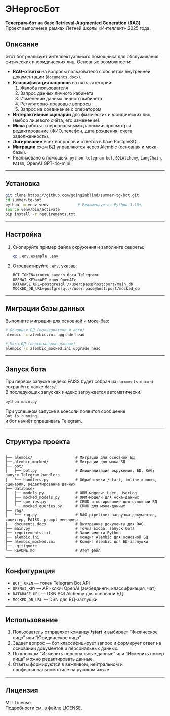 # ЭНергосБот

**Телеграм-бот на базе Retrieval-Augmented Generation (RAG)**  
Проект выполнен в рамках Летней школы «Интеллект» 2025 года.

## Описание

Этот бот реализует интеллектуального помощника для обслуживания физических и юридических лиц. Основные возможности:

- **RAG-ответы** на вопросы пользователя с обсчётом внутренней документации (`documents.docx`).
- **Классификация запросов** на пять категорий:
  1. Жалоба пользователя  
  2. Запрос данных личного кабинета  
  3. Изменение данных личного кабинета  
  4. Регуляторно-правовые вопросы  
  5. Запрос на соединение с оператором  
- **Интерактивные сценарии** для физических и юридических лиц (выбор лицевого счёта, его изменение).
- **Мока** работы с персональными данными: просмотр и редактирование (ФИО, телефон, дата рождения, счета, задолженность).
- **Логирование** всех вопросов и ответов в базе PostgreSQL.
- **Миграции** схем БД управляются через Alembic (основная и мока-базы).
- Реализовано с помощью: `python-telegram-bot`, `SQLAlchemy`, `LangChain`, `FAISS`, OpenAI GPT-4o-mini.

---

## Установка

```bash
git clone https://github.com/goinginblind/summer-tg-bot.git
cd summer-tg-bot
python -m venv venv             # Рекомендуется Python 3.10+
source venv/bin/activate
pip install -r requirements.txt
```

---

## Настройка

1. Скопируйте пример файла окружения и заполните секреты:
   ```bash
   cp .env.example .env
   ```
2. Отредактируйте `.env`, указав:
   ```dotenv
   BOT_TOKEN=<токен вашего бота Telegram>
   OPENAI_KEY=<API-ключ OpenAI>
   DATABASE_URL=postgresql://user:pass@host:port/main_db
   MOCKED_DB_URL=postgresql://user:pass@host:port/mocked_db
   ```

---

## Миграции базы данных

Выполните миграции для основной и мока-баз:

```bash
# Основная БД (пользователи и логи)
alembic -c alembic.ini upgrade head

# Мока-БД (персональные данные)
alembic -c alembic_mocked.ini upgrade head
```

---

## Запуск бота

При первом запуске индекс FAISS будет собран из `documents.docx` и сохранён в папке `docs/`.  
В последующих запусках индекс загружается автоматически.

```bash
python main.py
```

При успешном запуске в консоли появится сообщение  
`Bot is running…`  
и бот начнёт опрашивать Telegram.

---

## Структура проекта

```
.
├── alembic/                   # Миграции для основной БД
├── alembic_mocked/            # Миграции для мока-БД
├── bot/
│   ├── bot.py                 # Инициализация окружения, БД, RAG; запуск Telegram handlers
│   └── handlers.py            # Обработчики /start, inline-кнопки, сценарии, редактирование данных
├── database/
│   ├── models.py              # ORM-модели: User, UserLog
│   ├── mocked_models.py       # ORM-модели для мока-данных
│   ├── queries.py             # CRUD и логирование для основной БД
│   └── mocked_queries.py      # CRUD для мока-данных
├── rag/
│   └── rag.py                 # RAG-pipeline: загрузка документов, сплиттер, FAISS, prompt-менеджер
├── documents.docx             # Внутренние документы для RAG
├── main.py                    # Точка входа: запуск бота
├── requirements.txt           # Зависимости Python
├── alembic.ini                # Конфиг Alembic для основной БД
├── alembic_mocked.ini         # Конфиг Alembic для БД-заглушки
├── .gitignore
└── README.md                  # Этот файл
```

---

## Конфигурация

- `BOT_TOKEN` — токен Telegram Bot API  
- `OPENAI_KEY` — API-ключ OpenAI (эмбеддинги, классификация, чат)  
- `DATABASE_URL` — DSN SQLAlchemy для основной БД  
- `MOCKED_DB_URL` — DSN для БД-заглушки  

---

## Использование

1. Пользователь отправляет команду **/start** и выбирает “Физическое лицо” или “Юридическое лицо”.  
2. Задаёт вопрос — бот классифицирует запрос и формирует ответ на основании документов и персональных данных.  
3. По кнопкам “Изменить персональные данные” или “Изменить номер лица” можно редактировать данные.  
4. Ответы формируются в вежливом, нейтральном и профессиональном стиле на русском языке.

---

## Лицензия

MIT License.  
Подробности см. в файле [LICENSE](LICENSE).
